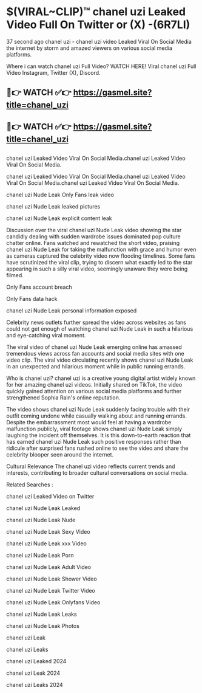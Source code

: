 # $(VIRAL~CLIP)™ chanel uzi Leaked Video Full On Twitter or (X) -(6R7LI)
37 second ago chanel uzi - chanel uzi video Leaked Viral On Social Media the internet by storm and amazed viewers on various social media platforms.

Where i can watch chanel uzi Full Video? WATCH HERE! Viral chanel uzi Full Video Instagram, Twitter (X), Discord.

## 🔴👉 WATCH ✅👉 https://gasmel.site?title=chanel_uzi
## 🔴👉 WATCH ✅👉 https://gasmel.site?title=chanel_uzi
##
chanel uzi Leaked Video Viral On Social Media.chanel uzi Leaked Video Viral On Social Media.

chanel uzi Leaked Video Viral On Social Media.chanel uzi Leaked Video Viral On Social Media.chanel uzi Leaked Video Viral On Social Media.

chanel uzi Nude Leak Only Fans leak video

chanel uzi Nude Leak leaked pictures

chanel uzi Nude Leak explicit content leak

Discussion over the viral chanel uzi Nude Leak video showing the star candidly dealing with sudden wardrobe issues dominated pop culture chatter online. Fans watched and rewatched the short video, praising chanel uzi Nude Leak for taking the malfunction with grace and humor even as cameras captured the celebrity video now flooding timelines. Some fans have scrutinized the viral clip, trying to discern what exactly led to the star appearing in such a silly viral video, seemingly unaware they were being filmed.


Only Fans account breach

Only Fans data hack

chanel uzi Nude Leak personal information exposed

Celebrity news outlets further spread the video across websites as fans could not get enough of watching chanel uzi Nude Leak in such a hilarious and eye-catching viral moment.


The viral video of chanel uzi Nude Leak emerging online has amassed tremendous views across fan accounts and social media sites with one video clip. The viral video circulating recently shows chanel uzi Nude Leak in an unexpected and hilarious moment while in public running errands.


Who is chanel uzi? chanel uzi is a creative young digital artist widely known for her amazing chanel uzi videos. Initially shared on TikTok, the video quickly gained attention on various social media platforms and further strengthened Sophia Rain's online reputation.

The video shows chanel uzi Nude Leak suddenly facing trouble with their outfit coming undone while casually walking about and running errands. Despite the embarrassment most would feel at having a wardrobe malfunction publicly, viral footage shows chanel uzi Nude Leak simply laughing the incident off themselves. It is this down-to-earth reaction that has earned chanel uzi Nude Leak such positive responses rather than ridicule after surprised fans rushed online to see the video and share the celebrity blooper seen around the internet.

Cultural Relevance The chanel uzi video reflects current trends and interests, contributing to broader cultural conversations on social media.

Related Searches :

chanel uzi Leaked Video on Twitter

chanel uzi Nude Leak Leaked

chanel uzi Nude Leak Nude

chanel uzi Nude Leak Sexy Video

chanel uzi Nude Leak xxx Video

chanel uzi Nude Leak Porn

chanel uzi Nude Leak Adult Video

chanel uzi Nude Leak Shower Video

chanel uzi Nude Leak Twitter Video

chanel uzi Nude Leak Onlyfans Video

chanel uzi Nude Leak Leaks

chanel uzi Nude Leak Photos

chanel uzi Leak

chanel uzi Leaks

chanel uzi Leaked 2024

chanel uzi Leak 2024

chanel uzi Leaks 2024
